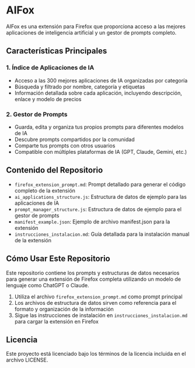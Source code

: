 # AIFox

AIFox es una extensión para Firefox que proporciona acceso a las mejores aplicaciones de inteligencia artificial y un gestor de prompts completo.

## Características Principales

### 1. Índice de Aplicaciones de IA
- Acceso a las 300 mejores aplicaciones de IA organizadas por categoría
- Búsqueda y filtrado por nombre, categoría y etiquetas
- Información detallada sobre cada aplicación, incluyendo descripción, enlace y modelo de precios

### 2. Gestor de Prompts
- Guarda, edita y organiza tus propios prompts para diferentes modelos de IA
- Descubre prompts compartidos por la comunidad
- Comparte tus prompts con otros usuarios
- Compatible con múltiples plataformas de IA (GPT, Claude, Gemini, etc.)

## Contenido del Repositorio

- `firefox_extension_prompt.md`: Prompt detallado para generar el código completo de la extensión
- `ai_applications_structure.js`: Estructura de datos de ejemplo para las aplicaciones de IA
- `prompt_manager_structure.js`: Estructura de datos de ejemplo para el gestor de prompts
- `manifest_example.json`: Ejemplo de archivo manifest.json para la extensión
- `instrucciones_instalacion.md`: Guía detallada para la instalación manual de la extensión

## Cómo Usar Este Repositorio

Este repositorio contiene los prompts y estructuras de datos necesarios para generar una extensión de Firefox completa utilizando un modelo de lenguaje como ChatGPT o Claude.

1. Utiliza el archivo `firefox_extension_prompt.md` como prompt principal
2. Los archivos de estructura de datos sirven como referencia para el formato y organización de la información
3. Sigue las instrucciones de instalación en `instrucciones_instalacion.md` para cargar la extensión en Firefox

## Licencia

Este proyecto está licenciado bajo los términos de la licencia incluida en el archivo LICENSE.